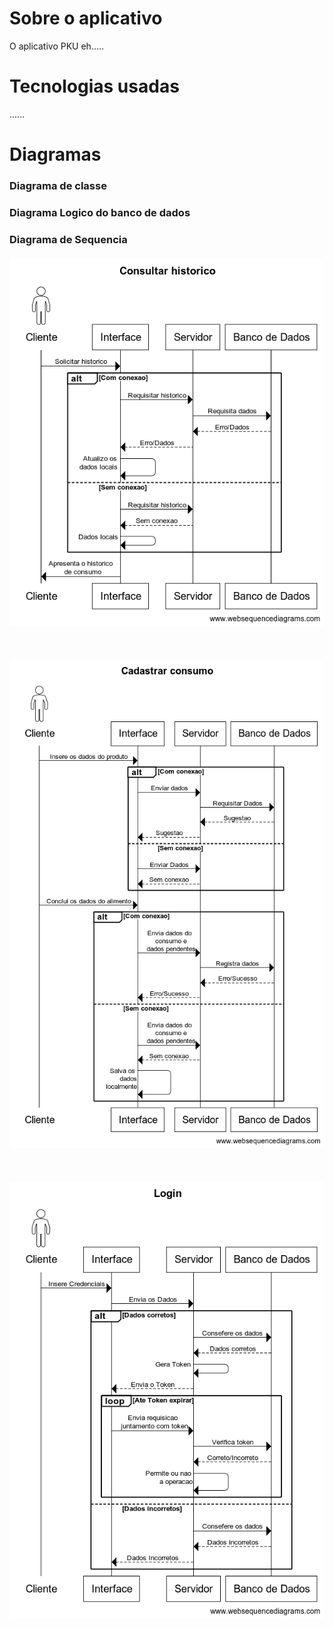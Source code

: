 # Sobre o aplicativo
O aplicativo PKU eh.....

# Tecnologias usadas
......

# Diagramas
### Diagrama de classe
### Diagrama Logico do banco de dados
### Diagrama de Sequencia
<div>
  <img src="imagensPKU/consultarHistorico.png" style="margin-top:5px"/>
  <img src="imagensPKU/cadastrarConsumo.png" style="margin-top:50px"/>
  <img src="imagensPKU/Login.png" style="margin-top:50px"/>
</div>
